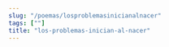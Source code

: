 ```yaml
---
slug: "/poemas/losproblemasinicianalnacer"
tags: [""]
title: "los-problemas-inician-al-nacer"
---
```

